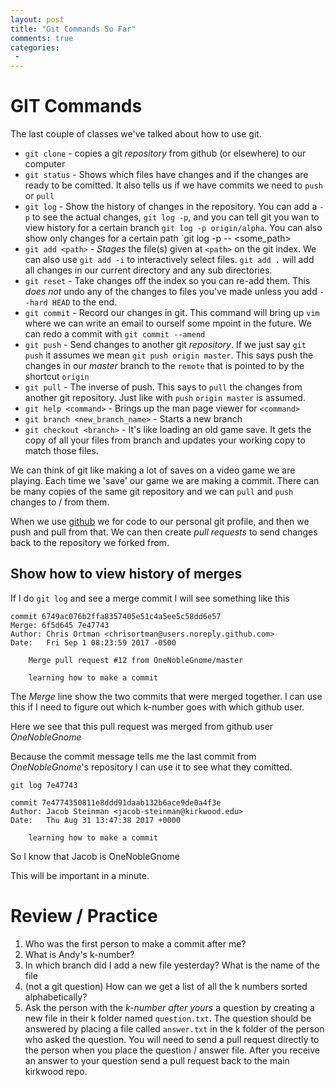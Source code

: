 ```yaml
---
layout: post
title: "Git Commands So Far"
comments: true
categories:
 -
---
```


# GIT Commands

The last couple of classes we've talked about how to use git.

- `git clone` - copies a git _repository_ from github (or elsewhere) to our computer
- `git status` - Shows which files have changes and if the changes are ready to be comitted. It also tells us if we have commits we need to `push` or `pull`
- `git log` - Show the history of changes in the repository. You can add a `-p` to see the actual changes, `git log -p`, and you can tell git you wan to view history for a certain branch `git log -p origin/alpha`. You can also show only changes for a certain path `git log -p -- <some_path>
- `git add <path>` - _Stages_ the file(s) given at `<path>` on the git index. We can also use `git add -i` to interactively select files. `git add .` will add all changes in our current directory and any sub directories.
- `git reset` - Take changes off the index so you can re-add them. This _does not_ undo any of the changes to files you've made unless you add `--hard HEAD` to the end.
- `git commit` - Record our changes in git. This command will bring up `vim` where we can write an email to ourself some mpoint in the future. We can redo a commit with `git commit --amend`
- `git push` - Send changes to another git _repository_. If we just say `git push` it assumes we mean `git push origin master`. This says push the changes in our _master_ branch to the `remote` that is pointed to by the shortcut `origin`
- `git pull` - The inverse of push. This says to `pull` the changes from another git repository. Just like with `push` `origin master` is assumed.
- `git help <command>` - Brings up the man page viewer for `<command>`
- `git branch <new_branch_name>` - Starts a new branch 
- `git checkout <branch>` - It's like loading an old game save. It gets the copy of all your files from branch and updates your working copy to match those files.


We can think of git like making a lot of saves on a video game we are playing. Each time we 'save' our game we are making a commit. There can be many copies of the same git repository and we can `pull` and `push` changes to / from them.

When we use [github](https://github.com) we for code to our personal git profile, and then we push and pull from that. We can then create _pull requests_ to send changes back to the repository we forked from.

## Show how to view history of merges

If I do `git log` and see a merge commit I will see something like this

```
commit 6749ac076b2ffa8357405e51c4a5ee5c58dd6e57
Merge: 6f5d645 7e47743
Author: Chris Ortman <chrisortman@users.noreply.github.com>
Date:   Fri Sep 1 08:23:59 2017 -0500

    Merge pull request #12 from OneNobleGnome/master

    learning how to make a commit

```

The _Merge_ line show the two commits that were merged together. I can use this if I need to figure out which k-number goes with which github user.

Here we see that this pull request was merged from github user _OneNobleGnome_

Because the commit message tells me the last commit from _OneNobleGnome_'s repository I can use it to see what they comitted.

```
git log 7e47743

commit 7e4774350811e8ddd91daab132b6ace9de0a4f3e
Author: Jacob Steinman <jacob-steinman@kirkwood.edu>
Date:   Thu Aug 31 13:47:38 2017 +0000

    learning how to make a commit

```

So I know that  Jacob is OneNobleGnome

This will be important in a minute.

# Review / Practice

1. Who was the first person to make a commit after me?
2. What is Andy's k-number?
3. In which branch did I add a new file yesterday? What is the name of the file
4. (not a git question) How can we get a list of all the k numbers sorted alphabetically?
5. Ask the person with the _k-number after yours_ a question by creating a new file in their k folder named `question.txt`. The question should be answered by placing a file called `answer.txt` in the k folder of the person who asked the question. You will need to send a pull request directly to the person when you place the question / answer file. After you receive an answer to your question send a pull request back to the main kirkwood repo. 
